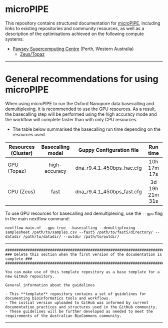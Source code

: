 microPIPE
==============

This repository contains structured documentation for [microPIPE](https://github.com/BeatsonLab-MicrobialGenomics/micropipe), including links to existing repositories and community resources, as well as a description of the optimisations achieved on the following compute systems:

- [Pawsey Supercomputing Centre](https://pawsey.org.au/) (Perth, Western Australia)
     - [Zeus/Topaz](./infrastructure_optimisation.md)

---

# General recommendations for using microPIPE

When using microPIPE to run the Oxford Nanopore data basecalling and demultiplexing, it is recommended to use the GPU resources. As a result, the basecalling step will be performed using the high accuracy mode and the workflow will complete faster than with only CPU resources. 

* The table below summarised the basecalling run time depending on the resources used. 

|Resources (Cluster)|Basecalling model|Guppy Configuration file|Run time|
|-------|:-----:|:-----:|:-----:|
|GPU (Topaz)| high-accuracy | dna_r9.4.1_450bps_hac.cfg | 10h 17m 17s |    
|CPU (Zeus)| fast | dna_r9.4.1_450bps_fast.cfg | 3d 19h 21m 31s |    
 
To use GPU resources for basecalling and demultiplexing, use the `--gpu` flag in the main nextflow command:  
```
nextflow main.nf --gpu true --basecalling --demultiplexing --samplesheet /path/to/samples.csv --fast5 /path/to/fast5/directory/ --datadir /path/to/datadir/ --outdir /path/to/outdir/
```
---
```
###################################################################################
### Delete this section when the first version of the documentation is complete ###
###################################################################################

You can make use of this template repository as a base template for a new GitHub repository.

General information about the guidelines

- This **template** repository contains a set of guidelines for documenting bioinformatics tools and workflows. 
- The initial version uploaded to GitHub was informed by current documentation practices and structures used in the GitHub community.
- These guidelines will be further developed as needed to meet the requirements of the Australian BioCommons community.
```

---
